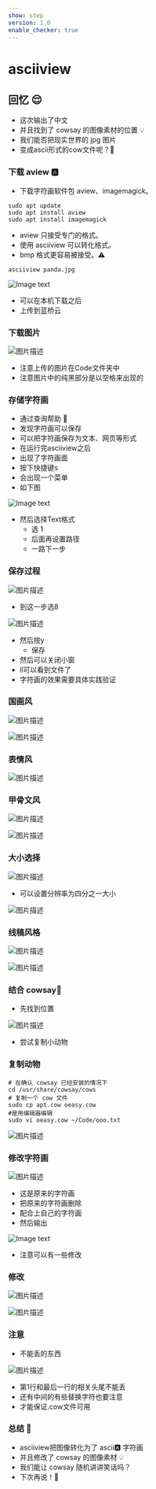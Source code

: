 ```yaml
---
show: step
version: 1.0
enable_checker: true
---
```


# asciiview

## 回忆 😌

- 这次输出了中文
- 并且找到了 cowsay 的图像素材的位置 💡
- 我们能否把现实世界的 jpg 图片
- 变成ascii形式的cow文件呢？🤔

### 下载 aview 🅰️

- 下载字符画软件包 aview、imagemagick。

```shell
sudo apt update
sudo apt install aview
sudo apt install imagemagick
```

- aview 只接受专门的格式。
- 使用 asciiview 可以转化格式。
- bmp 格式更容易被接受。⚠

```shell
asciiview panda.jpg
```

![Image text](https://labfile.oss.aliyuncs.com/courses/2712/asciiview.png)

- 可以在本机下载之后
- 上传到蓝桥云

### 下载图片 

![图片描述](https://doc.shiyanlou.com/courses/uid1190679-20211118-1637204997511)

- 注意上传的图片在Code文件夹中
- 注意图片中的纯黑部分是以空格来出现的

### 存储字符画

- 通过查询帮助 📕
- 发现字符画可以保存
- 可以把字符画保存为文本、网页等形式
- 在运行完asciiview之后
- 出现了字符画面
- 按下快捷键<kbd>s</kbd>
- 会出现一个菜单
- 如下图


![Image text](https://labfile.oss.aliyuncs.com/courses/2712/saveImage.png)

- 然后选择Text格式
	- 选 1
	- 后面再设置路径
	- 一路下一步

### 保存过程

![图片描述](https://doc.shiyanlou.com/courses/uid1190679-20221011-1665495993965)

- 到这一步选8

![图片描述](https://doc.shiyanlou.com/courses/uid1190679-20221011-1665496013025)

- 然后按y
	- 保存
- 然后可以关闭小窗
- ll可以看到文件了
- 字符画的效果需要具体实践验证

### 国画风

![图片描述](https://doc.shiyanlou.com/courses/uid1190679-20220428-1651151365586)

![图片描述](https://doc.shiyanlou.com/courses/uid1190679-20220428-1651151346390)

### 表情风

![图片描述](https://doc.shiyanlou.com/courses/uid1190679-20220428-1651151395424)

### 甲骨文风

![图片描述](https://doc.shiyanlou.com/courses/uid1190679-20220428-1651151417466)

![图片描述](https://doc.shiyanlou.com/courses/uid1190679-20220428-1651151429870)

### 大小选择
![图片描述](https://doc.shiyanlou.com/courses/uid1190679-20211118-1637205472280)

- 可以设置分辨率为四分之一大小

![图片描述](https://doc.shiyanlou.com/courses/uid1190679-20211118-1637205511652)

### 线稿风格

![图片描述](https://doc.shiyanlou.com/courses/uid1190679-20221011-1665496088819)

![图片描述](https://doc.shiyanlou.com/courses/uid1190679-20221011-1665496102295)

### 结合 cowsay🐄

- 先找到位置

![图片描述](https://doc.shiyanlou.com/courses/uid1190679-20221011-1665496255713)

- 尝试复制小动物

### 复制动物

```shell
# 在确认 cowsay 已经安装的情况下
cd /usr/share/cowsay/cows
# 复制一个 cow 文件
sudo cp apt.cow oeasy.cow
#是用编辑器编辑
sudo vi oeasy.cow ~/Code/ooo.txt
```

![图片描述](https://doc.shiyanlou.com/courses/uid1190679-20221011-1665496415681)

### 修改字符画

![图片描述](https://doc.shiyanlou.com/courses/uid1190679-20221011-1665496534047)

- 这是原来的字符画
- 把原来的字符画删除
- 配合上自己的字符画
- 然后输出

![Image text](https://labfile.oss.aliyuncs.com/courses/2712/ooo.png)

- 注意可以有一些修改

### 修改

![图片描述](https://doc.shiyanlou.com/courses/uid1190679-20221011-1665496875972)

![图片描述](https://doc.shiyanlou.com/courses/uid1190679-20221011-1665496842742)

### 注意
- 不能丢的东西

![图片描述](https://doc.shiyanlou.com/courses/uid1190679-20211008-1633663823279)

- 第1行和最后一行的相关头尾不能丢
- 还有中间的有些替换字符也要注意
- 才能保证.cow文件可用

### 总结 🤨

- asciiview把图像转化为了 ascii🅰️ 字符画
- 并且修改了 cowsay 的图像素材 💡
- 我们能让 cowsay 随机讲讲笑话吗？
- 下次再说！👋
